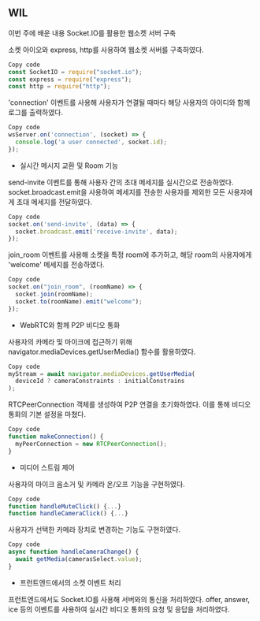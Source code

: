 ## WIL

이번 주에 배운 내용 
Socket.IO를 활용한 웹소켓 서버 구축

소켓 아이오와 express, http를 사용하여 웹소켓 서버를 구축하였다.
```javascript
Copy code
const SocketIO = require("socket.io");
const express = require("express");
const http = require("http");
```

'connection' 이벤트를 사용해 사용자가 연결될 때마다 해당 사용자의 아이디와 함께 로그를 출력하였다.
```javascript
Copy code
wsServer.on('connection', (socket) => {
  console.log('a user connected', socket.id);
});
```

* 실시간 메시지 교환 및 Room 기능

send-invite 이벤트를 통해 사용자 간의 초대 메세지를 실시간으로 전송하였다. socket.broadcast.emit을 사용하여 메세지를 전송한 사용자를 제외한 모든 사용자에게 초대 메세지를 전달하였다.
```javascript
Copy code
socket.on('send-invite', (data) => {
  socket.broadcast.emit('receive-invite', data);
});
```

join_room 이벤트를 사용해 소켓을 특정 room에 추가하고, 해당 room의 사용자에게 'welcome' 메세지를 전송하였다.
```javascript
Copy code
socket.on("join_room", (roomName) => {
  socket.join(roomName);
  socket.to(roomName).emit("welcome");
});
```
* WebRTC와 함께 P2P 비디오 통화

사용자의 카메라 및 마이크에 접근하기 위해 navigator.mediaDevices.getUserMedia() 함수를 활용하였다.
```javascript
Copy code
myStream = await navigator.mediaDevices.getUserMedia(
  deviceId ? cameraConstraints : initialConstrains
);
```

RTCPeerConnection 객체를 생성하여 P2P 연결을 초기화하였다. 이를 통해 비디오 통화의 기본 설정을 마쳤다.
```javascript
Copy code
function makeConnection() {
  myPeerConnection = new RTCPeerConnection();
}
```

* 미디어 스트림 제어

사용자의 마이크 음소거 및 카메라 온/오프 기능을 구현하였다.
```javascript
Copy code
function handleMuteClick() {...}
function handleCameraClick() {...}
```

사용자가 선택한 카메라 장치로 변경하는 기능도 구현하였다.
```javascript
Copy code
async function handleCameraChange() {
  await getMedia(camerasSelect.value);
}
```

* 프런트엔드에서의 소켓 이벤트 처리

프런트엔드에서도 Socket.IO를 사용해 서버와의 통신을 처리하였다. offer, answer, ice 등의 이벤트를 사용하여 실시간 비디오 통화의 요청 및 응답을 처리하였다.
